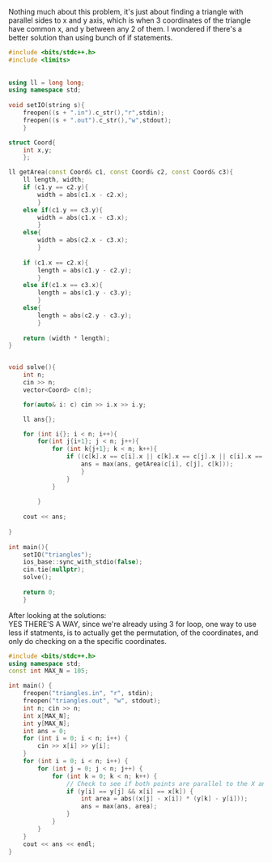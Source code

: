 Nothing much about this problem, it's just about finding a triangle with parallel sides to x and y axis, which is when 3 coordinates of the triangle have common x, and y between any 2 of them. I wondered if there's a better solution than using bunch of if statements.


```cpp
#include <bits/stdc++.h>
#include <limits>
 
 
using ll = long long;
using namespace std;
 
void setIO(string s){
	freopen((s + ".in").c_str(),"r",stdin);
	freopen((s + ".out").c_str(),"w",stdout);
	}

struct Coord{
	int x,y;
	};

ll getArea(const Coord& c1, const Coord& c2, const Coord& c3){
	ll length, width;
	if (c1.y == c2.y){
		width = abs(c1.x - c2.x);
		}
	else if(c1.y == c3.y){
		width = abs(c1.x - c3.x);
		}
	else{
		width = abs(c2.x - c3.x);
		}
	
	if (c1.x == c2.x){
		length = abs(c1.y - c2.y);
		}
	else if(c1.x == c3.x){
		length = abs(c1.y - c3.y);
		}
	else{
		length = abs(c2.y - c3.y);
		}
	
	return (width * length);
}


void solve(){
	int n;
	cin >> n;
	vector<Coord> c(n);

	for(auto& i: c) cin >> i.x >> i.y;

	ll ans{};

	for (int i{}; i < n; i++){
		for(int j{i+1}; j < n; j++){
			for (int k{j+1}; k < n; k++){
				if ((c[k].x == c[i].x || c[k].x == c[j].x || c[i].x == c[j].x) && !(c[i].x == c[j].x && c[i].x == c[k].x) && (c[k].y == c[i].y || c[k].y == c[j].y || c[i].y == c[j].y ) && !(c[i].y == c[j].y && c[i].y == c[k].y )){
					ans = max(ans, getArea(c[i], c[j], c[k]));
					}
				}
			}
	
		}
	
	cout << ans;
	
}
 
int main(){
	setIO("triangles");
	ios_base::sync_with_stdio(false);
	cin.tie(nullptr);
	solve();
 
	return 0;
	}

```
After looking at the solutions:
<br>
YES THERE'S A WAY, since we're already using 3 for loop, one way to use less if statments, is to actually get the permutation, of the coordinates, and only do checking on a the specific coordinates.
<br>

```cpp
#include <bits/stdc++.h>
using namespace std;
const int MAX_N = 105;

int main() {
	freopen("triangles.in", "r", stdin);
	freopen("triangles.out", "w", stdout);
	int n; cin >> n;
	int x[MAX_N];
	int y[MAX_N];
	int ans = 0;
	for (int i = 0; i < n; i++) {
		cin >> x[i] >> y[i];
	}
	for (int i = 0; i < n; i++) {
		for (int j = 0; j < n; j++) {
			for (int k = 0; k < n; k++) {
				// Check to see if both points are parallel to the X and Y axis
				if (y[i] == y[j] && x[i] == x[k]) {
					int area = abs((x[j] - x[i]) * (y[k] - y[i]));
					ans = max(ans, area);
				}
			}
		}
	}
	cout << ans << endl;
}


```

